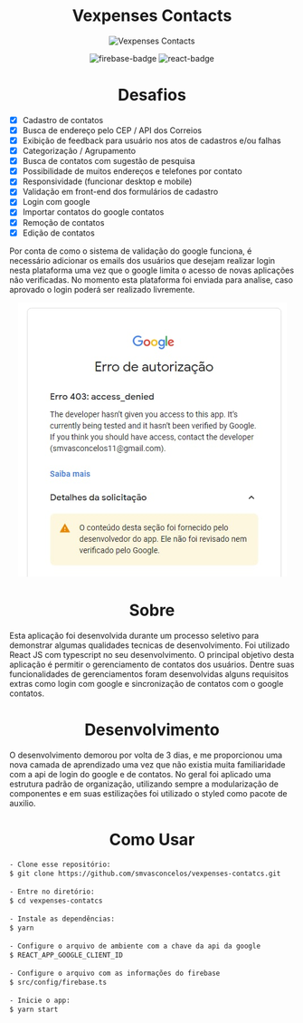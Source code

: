 <h1 align="center">
	Vexpenses Contacts
</h1>

<p align="center">
	<img alt="Vexpenses Contacts" title="Vexpences Contacts" src=".github/capa.png" />
</p>


<p align="center">
	<img alt="firebase-badge" title="firebase-badge" src="https://img.shields.io/badge/firebase-%23039BE5.svg?style=for-the-badge&logo=firebase" />
	<img alt="react-badge" title="react-badge" src="https://img.shields.io/badge/react-%2320232a.svg?style=for-the-badge&logo=react&logoColor=%2361DAFB" />
</p>

<h1 align="center">Desafios</h1>

- [x] Cadastro de contatos
- [x] Busca de endereço pelo CEP / API dos Correios
- [x] Exibição de feedback para usuário nos atos de cadastros e/ou falhas
- [x] Categorização / Agrupamento
- [x] Busca de contatos com sugestão de pesquisa
- [x] Possibilidade de muitos endereços e telefones por contato
- [x] Responsividade (funcionar desktop e mobile)
- [x] Validação em front-end dos formulários de cadastro
- [x] Login com google
- [x] Importar contatos do google contatos
- [x] Remoção de contatos
- [x] Edição de contatos

Por conta de como o sistema de validação do google funciona, é necessário adicionar os emails dos usuários que desejam realizar login nesta plataforma uma vez que o google limita o acesso de novas aplicações não verificadas. No momento esta plataforma foi enviada para analise, caso aprovado o login poderá ser realizado livremente.

<p align="center">
<img alt="denied-access" title="denied-access" src=".github/denied.jpg" />
</p>

<h1 align="center"> Sobre </h1>
<p>
	Esta aplicação foi desenvolvida durante um processo seletivo para demonstrar algumas qualidades tecnicas de desenvolvimento.
	Foi utilizado React JS com typescript no seu desenvolvimento. O principal objetivo desta aplicação é permitir o gerenciamento de contatos dos usuários. Dentre suas funcionalidades de gerenciamentos foram desenvolvidas alguns requisitos extras como login com google e sincronização de contatos com o google contatos.
</p>


<h1 align="center"> Desenvolvimento </h1>
O desenvolvimento demorou por volta de 3 dias, e me proporcionou uma nova camada de aprendizado uma vez que não existia muita familiaridade com a api de login do google e de contatos. No geral foi aplicado uma estrutura padrão de organização, utilizando sempre a modularização de componentes e em suas estilizações foi utilizado o styled como pacote de auxilio.


<h1 align="center"> Como Usar </h1>

```
- Clone esse repositório:
$ git clone https://github.com/smvasconcelos/vexpenses-contatcs.git

- Entre no diretório:
$ cd vexpenses-contatcs

- Instale as dependências:
$ yarn

- Configure o arquivo de ambiente com a chave da api da google
$ REACT_APP_GOOGLE_CLIENT_ID

- Configure o arquivo com as informações do firebase
$ src/config/firebase.ts

- Inicie o app:
$ yarn start
```
